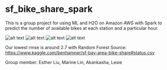 # sf_bike_share_spark
This is a group project for using ML and H2O on Amazon AWS with Spark to predict the number of available bikes at each station 
and a particular hour.

![alt text](https://ibb.co/m62zDwY)
![alt text](https://ibb.co/Y3vh1m1)
![alt text](https://ibb.co/N96WrjJ)
![alt text](https://ibb.co/cFMGWzj)

Our lowest rmse is around 2.7 with Random Forest
Source: https://www.kaggle.com/benhamner/sf-bay-area-bike-share#status.csv

Group member: Esther Liu, Marine Lin, Akankasha, Lexie
